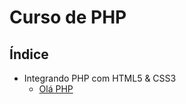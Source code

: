 # Curso de PHP

## Índice

- Integrando PHP com HTML5 & CSS3
  - [Olá PHP](./pages/basic/01-ola.php)
